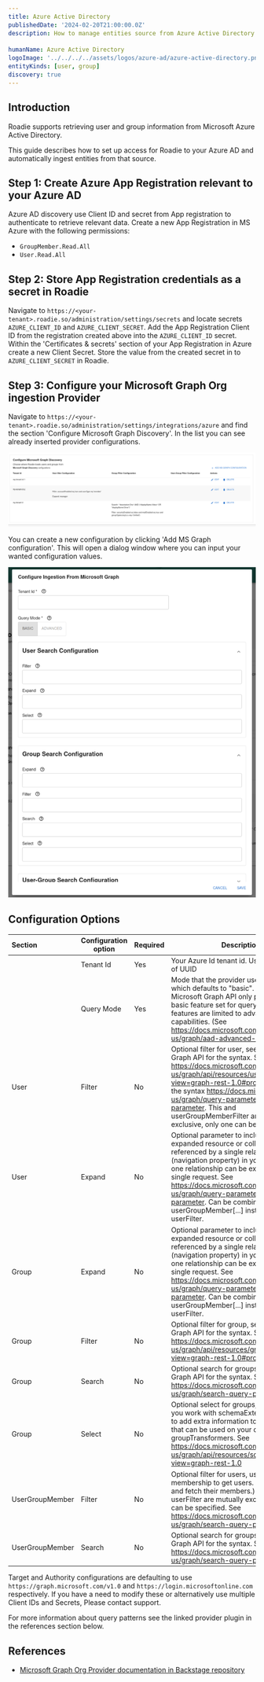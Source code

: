 ```yaml
---
title: Azure Active Directory
publishedDate: '2024-02-20T21:00:00.0Z'
description: How to manage entities source from Azure Active Directory

humanName: Azure Active Directory
logoImage: '../../../../assets/logos/azure-ad/azure-active-directory.png'
entityKinds: [user, group]
discovery: true
---
```


## Introduction

Roadie supports retrieving user and group information from Microsoft Azure Active Directory.

This guide describes how to set up access for Roadie to your Azure AD and automatically ingest entities from that source.

##  Step 1: Create Azure App Registration relevant to your Azure AD

Azure AD discovery use Client ID and secret from App registration to authenticate to retrieve relevant data. Create a new App Registration in MS Azure with the following permissions:
* `GroupMember.Read.All`
* `User.Read.All`


##  Step 2: Store App Registration credentials as a secret in Roadie

Navigate to `https://<your-tenant>.roadie.so/administration/settings/secrets` and locate secrets `AZURE_CLIENT_ID` and `AZURE_CLIENT_SECRET`. Add the App Registration Client ID from the registration created above into the `AZURE_CLIENT_ID` secret. Within the 'Certificates & secrets' section of your App Registration in Azure create a new Client Secret. Store the value from the created secret in to `AZURE_CLIENT_SECRET` in Roadie.

##  Step 3: Configure your Microsoft Graph Org ingestion Provider

Navigate to `https://<your-tenant>.roadie.so/administration/settings/integrations/azure` and find the section 'Configure Microsoft Graph Discovery'. In the list you can see already inserted provider configurations.

![Microsoft Graph Org Discovery Section](./ms-graph-discovery-section.png)

You can create a new configuration by clicking 'Add MS Graph configuration'. This will open a dialog window where you can input your wanted configuration values.

![Microsoft Graph Configuration Dialog](./ms-graph-config-dialog.png)

## Configuration Options

| Section         | Configuration option | Required | Description                                                                                                                                                                                                                                                                                                                                            |
|:----------------|----------------------|----------|--------------------------------------------------------------------------------------------------------------------------------------------------------------------------------------------------------------------------------------------------------------------------------------------------------------------------------------------------------|
|                 | Tenant Id            | Yes      | Your Azure Id tenant id. Usually in a form of UUID                                                                                                                                                                                                                                                                                                     |
|                 | Query Mode           | Yes      | Mode that the provider uses for querying which defaults to "basic". By default, the Microsoft Graph API only provides the basic feature set for querying. Certain features are limited to advanced querying capabilities. (See https://docs.microsoft.com/en-us/graph/aad-advanced-queries)                                                            |
| User            | Filter               | No       | Optional filter for user, see Microsoft Graph API for the syntax. See https://docs.microsoft.com/en-us/graph/api/resources/user?view=graph-rest-1.0#properties. and for the syntax https://docs.microsoft.com/en-us/graph/query-parameters#filter-parameter. This and userGroupMemberFilter are mutually exclusive, only one can be specified          |
| User            | Expand               | No       | Optional parameter to include the expanded resource or collection referenced by a single relationship (navigation property) in your results. Only one relationship can be expanded in a single request. See https://docs.microsoft.com/en-us/graph/query-parameters#expand-parameter. Can be combined with userGroupMember[...] instead of userFilter. |
| Group           | Expand               | No       | Optional parameter to include the expanded resource or collection referenced by a single relationship (navigation property) in your results. Only one relationship can be expanded in a single request. See https://docs.microsoft.com/en-us/graph/query-parameters#expand-parameter. Can be combined with userGroupMember[...] instead of userFilter. |
| Group           | Filter               | No       | Optional filter for group, see Microsoft Graph API for the syntax. See https://docs.microsoft.com/en-us/graph/api/resources/group?view=graph-rest-1.0#properties                                                                                                                                                                                       |
| Group           | Search               | No       | Optional search for groups, see Microsoft Graph API for the syntax. See https://docs.microsoft.com/en-us/graph/search-query-parameter                                                                                                                                                                                                                  |
| Group           | Select               | No       | Optional select for groups, this will allow you work with schemaExtensions. in order to add extra information to your groups that can be used on your custom groupTransformers. See  https://docs.microsoft.com/en-us/graph/api/resources/schemaextension?view=graph-rest-1.0                                                                          |
| UserGroupMember | Filter               | No       | Optional filter for users, use group membership to get users. (Filtered groups and fetch their members.) This and userFilter are mutually exclusive, only one can be specified. See https://docs.microsoft.com/en-us/graph/search-query-parameter                                                                                                      |
| UserGroupMember | Search               | No       | Optional search for groups, see Microsoft Graph API for the syntax. See https://docs.microsoft.com/en-us/graph/search-query-parameter                                                                                                                                                                                                                  |

Target and Authority configurations are defaulting to use `https://graph.microsoft.com/v1.0` and `https://login.microsoftonline.com` respectively. If you have a need to modify these or alternatively use multiple Client IDs and Secrets, Please contact support.

For more information about query patterns see the linked provider plugin in the references section below.


## References

- [Microsoft Graph Org Provider documentation in Backstage repository](https://github.com/backstage/backstage/tree/master/plugins/catalog-backend-module-msgraph)

